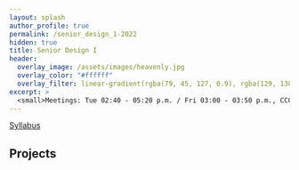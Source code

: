 ```yaml
---
layout: splash
author_profile: true
permalink: /senior_design_1-2022
hidden: true
title: Senior Design I
header:
  overlay_image: /assets/images/heavenly.jpg
  overlay_color: "#ffffff"
  overlay_filter: linear-gradient(rgba(79, 45, 127, 0.9), rgba(129, 138, 143, 0.5))
excerpt: >
  <small>Meetings: Tue 02:40 - 05:20 p.m. / Fri 03:00 - 03:50 p.m., CCCS 112</small>
---
```

[Syllabus](/_docs/senior_design_1-2022/syllabus.pdf)

## Projects
